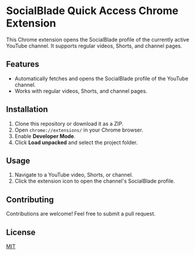 # SocialBlade Quick Access Chrome Extension

This Chrome extension opens the SocialBlade profile of the currently active YouTube channel. It supports regular videos, Shorts, and channel pages.

## Features
- Automatically fetches and opens the SocialBlade profile of the YouTube channel.
- Works with regular videos, Shorts, and channel pages.

## Installation
1. Clone this repository or download it as a ZIP.
2. Open `chrome://extensions/` in your Chrome browser.
3. Enable **Developer Mode**.
4. Click **Load unpacked** and select the project folder.

## Usage
1. Navigate to a YouTube video, Shorts, or channel.
2. Click the extension icon to open the channel's SocialBlade profile.

## Contributing
Contributions are welcome! Feel free to submit a pull request.

## License
[MIT](LICENSE)
